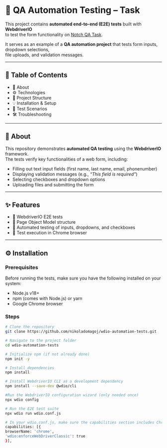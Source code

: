 # 🚀 QA Automation Testing –  Task

This project contains **automated end-to-end (E2E) tests** built with **WebdriverIO**  
to test the form functionality on [Notch QA Task](https://wearenotch.com/qa_task/).

It serves as an example of a **QA automation project** that tests form inputs, dropdown selections,  
file uploads, and validation messages.

---

## 📖 Table of Contents

- 🧠 About  
- ⚙️ Technologies  
- 📁 Project Structure  
- 💡 Installation & Setup  
- 🧪 Test Scenarios  
- 🛠️ Troubleshooting 

---

## 🧠 About

This repository demonstrates **automated QA testing** using the **WebdriverIO** framework.  
The tests verify key functionalities of a web form, including:

- Filling out text input fields (first name, last name, email, phonenumber)
- Displaying validation messages (e.g., *“This field is required”*)
- Selecting checkboxes and dropdown options
- Uploading files and submitting the form

---

## ✨ Features

- 🔹 WebdriverIO E2E tests  
- 🔹 Page Object Model structure  
- 🔹 Automated testing of inputs, dropdowns, and checkboxes
- 🔹 Test execution in Chrome browser  
---

## ⚙️ Installation

### Prerequisites
Before running the tests, make sure you have the following installed on your system:
- Node.js v18+
- npm (comes with Node.js) or yarn
- Google Chrome browser

### Steps
```bash
# Clone the repository
git clone https://github.com/nikoladomagoj/wdio-automation-tests.git

# Navigate to the project folder
cd wdio-automation-tests

# Initialize npm (if not already done)
npm init -y

# Install dependencies
npm install

# Install WebdriverIO CLI as a development dependency
npm install --save-dev @wdio/cli

#Run the WebdriverIO configuration wizard (only needed once)
npx wdio config

# Run the E2E test suite
npx wdio run wdio.conf.js

# In your wdio.conf.js, make sure the capabilities section includes Chrome and enforces the classic WebDriver mode
capabilities: [{
browserName: 'chrome',
'wdio:enforceWebDriverClassic': true
}],

